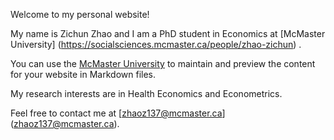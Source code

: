 Welcome to my personal website!

My name is Zichun Zhao and I am a PhD student in Economics at [McMaster University] (https://socialsciences.mcmaster.ca/people/zhao-zichun) .

You can use the [McMaster University](https://socialsciences.mcmaster.ca/people/zhao-zichun) to maintain and preview the content for your website in Markdown files.

My research interests are in Health Economics and Econometrics.

Feel free to contact me at [zhaoz137@mcmaster.ca] (zhaoz137@mcmaster.ca).